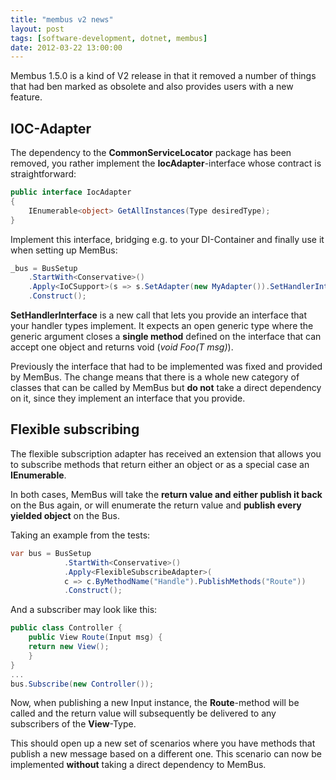 ```yaml
---
title: "membus v2 news"
layout: post
tags: [software-development, dotnet, membus]
date: 2012-03-22 13:00:00
---
```


Membus 1.5.0 is a kind of V2 release in that it removed a number of things that had ben marked as obsolete and also provides users with a new feature.

## IOC-Adapter

The dependency to the __CommonServiceLocator__ package has been removed, you rather implement the __IocAdapter__-interface whose contract is straightforward:

```csharp
public interface IocAdapter
{
    IEnumerable<object> GetAllInstances(Type desiredType);
}
```

Implement this interface, bridging e.g. to your DI-Container and finally use it when setting up MemBus:

```csharp
_bus = BusSetup
    .StartWith<Conservative>()
    .Apply<IoCSupport>(s => s.SetAdapter(new MyAdapter()).SetHandlerInterface(typeof(GimmeMsg<>)))
    .Construct();
```

__SetHandlerInterface__ is a new call that lets you provide an interface that your handler types implement. It expects an open generic type where the generic argument closes a __single method__ defined on the interface that can accept one object and returns void (_void Foo(T msg)_).

Previously the interface that had to be implemented was fixed and provided by MemBus. The change means that there is a whole new category of classes that can be called by MemBus but __do not__ take a direct dependency on it, since they implement an interface that you provide.

## Flexible subscribing

The flexible subscription adapter has received an extension that allows you to subscribe methods that return either an object or as a special case an __IEnumerable__.

In both cases, MemBus will take the __return value and either publish it back__ on the Bus again, or will enumerate the return value and __publish every yielded object__ on the Bus.

Taking an example from the tests:

```csharp
var bus = BusSetup
            .StartWith<Conservative>()
            .Apply<FlexibleSubscribeAdapter>(
            c => c.ByMethodName("Handle").PublishMethods("Route"))
            .Construct();
```

And a subscriber may look like this:

```csharp
public class Controller {
    public View Route(Input msg) {
    return new View();
    }
}
...
bus.Subscribe(new Controller());
```

Now, when publishing a new Input instance, the __Route__-method will be called and the return value will subsequently be delivered to any subscribers of the __View__-Type.

This should open up a new set of scenarios where you have methods that publish a new message based on a different one. This scenario can now be implemented __without__ taking a direct dependency to MemBus.